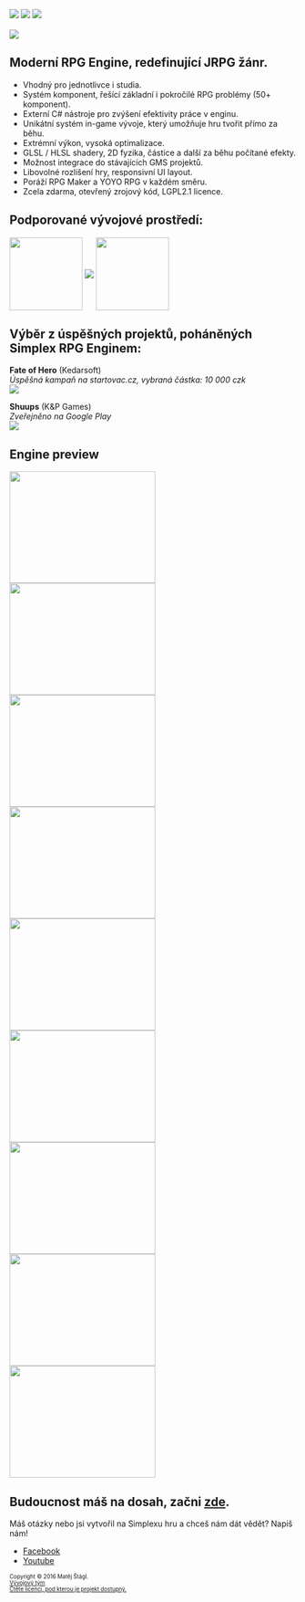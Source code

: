 <img src="https://img.shields.io/badge/Verze-0.1--DEV-yellow.svg"> <img src="https://img.shields.io/badge/Status-V%20po%C5%99%C3%A1dku-green.svg"> <img src="https://img.shields.io/badge/License-LGPL2.1-blue.svg">
<br><br>
<img align="middle" src="https://s17.postimg.org/hxjpe7lsv/Logomakr_6_U3cls.png">
<br>

## Moderní RPG Engine, redefinující JRPG žánr.
* Vhodný pro jednotlivce i studia.
* Systém komponent, řešící základní i pokročilé RPG problémy (50+ komponent).
* Externí C# nástroje pro zvýšení efektivity práce v enginu.
* Unikátní systém in-game vývoje, který umožňuje hru tvořit přímo za běhu. 
* Extrémní výkon, vysoká optimalizace.
* GLSL / HLSL shadery, 2D fyzika, částice a další za běhu počítané efekty.
* Možnost integrace do stávajících GMS projektů.
* Libovolné rozlišení hry, responsivní UI layout.
* Poráží RPG Maker a YOYO RPG v každém směru.
* Zcela zdarma, otevřený zrojový kód, LGPL2.1 licence.

## Podporované vývojové prostředí:
<img align="middle" width="128" height="128" src="https://s21.postimg.org/vghqza03r/rounded_corners.png">
<img align="middle" src="https://s10.postimg.org/tvc4uhp3t/Lateralgmlogo.png">
<img align="middle" width="128" height="128" src="https://s15.postimg.org/jrlizdqor/rounded_corners.jpg">

## Výběr z úspěšných projektů, poháněných Simplex RPG Enginem:
**Fate of Hero** (Kedarsoft)  
*Úspěšná kampaň na startovac.cz, vybraná částka: 10 000 czk*   
<a href="https://www.startovac.cz/projekty/fate-of-hero/">![](http://s13.postimg.org/u6dvlctif/5303_aaaa_png_200x113.png)</a>

**Shuups** (K&P Games)  
*Zveřejněno na Google Play*   
<a href="https://play.google.com/store/apps/details?id=sk.KandPGames.Shuups">![](http://s21.postimg.org/wpxsja7o7/Noname.png)</a>

## Engine preview 
<img align="middle" width="256" height="196" src="https://s11.postimg.org/45t1jf2kz/Noname1.png">
<img align="middle" width="256" height="196" src="https://s9.postimg.org/4mce74ohb/Noname.png">
<img align="middle" width="256" height="196" src="https://s11.postimg.org/5b7gc0l03/Noname3.png">
<img align="middle" width="256" height="196" src="https://s16.postimg.org/sqa4kye1x/Noname4.png">
<img align="middle" width="256" height="196" src="https://s16.postimg.org/lu7br103p/Noname5.png">
<img align="middle" width="256" height="196" src="https://s16.postimg.org/mlgwuy7yt/Noname6.png">
<img align="middle" width="256" height="196" src="https://s17.postimg.org/4j0stsy8f/Noname7.png">
<img align="middle" width="256" height="196" src="https://s18.postimg.org/em61b12d5/Noname8.png">
<img align="middle" width="256" height="196" src="https://s15.postimg.org/up5oq2nsr/Noname9.png">




## Budoucnost máš na dosah, začni [zde](https://github.com/lofcz/SimplexRpgEngine/wiki).

Máš otázky nebo jsi vytvořil na Simplexu hru a chceš nám dát vědět? Napiš nám!
- <a href="https://www.facebook.com/simplexengine/?pnref=lhc">Facebook</a>
- <a href="https://www.youtube.com/channel/UCCDT5l4gglPpFB_tEZd5c7Q">Youtube</a>

<sub><sup>Copyright © 2016 Matěj Štágl.</sup></sub>  
<sub><sup><a href="https://github.com/lofcz/SimplexRpgEngine/wiki/Auto%C5%99i">Vývojový tým</a></sup></sub>  
<sub><sup>[Čtěte licenci, pod kterou je projekt dostupný.](https://github.com/lofcz/SimplexRpgEngine/blob/master/license.md)</sup></sub>
